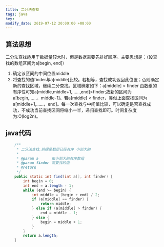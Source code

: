 ```yaml
---
title: 二分法查找
tags: java
key: 
modify_date: 2019-07-12 20:00:00 +08:00
---
```


## 算法思想
二分法查找适用于数据量较大时，但是数据需要先排好顺序。主要思想是：（设查找的数组区间为a[begin, end]）
1. 确定该区间的中间位置middle
2. 将查找的值finder与a[middle]比较。若相等，查找成功返回此位置；否则确定新的查找区域，继续二分查找。区域确定如下：a[middle] > finder 由数组的有序性可知a[middle,middle+1,……,end]>finder;故新的区间为a[begin,……，middle-1]。若a[middle] < finder，类似上面查找区间为a[middle+1,……，end]。每一次查找与中间值比较，可以确定是否查找成功，不成功当前查找区间将缩小一半，递归查找即可。时间复杂度为:O(log2n)。

 <!--more-->


## java代码
```java
    /**
     * 二分法查找,前提是数组已经有序 小到大的
     *
     * @param a      由小到大的有序数组
     * @param finder 需要找的值
     * @return
     */
    public static int find(int a[], int finder) {
        int begin = 0;
        int end = a.length - 1;
        while (end >= begin) {
            int middle = (begin + end) / 2;
            if (a[middle] == finder) {
                return middle;
            } else if (a[middle] > finder) {
                end = middle - 1;
            } else {
                begin = middle + 1;
            }
        }
        return a.length;
    }

```



